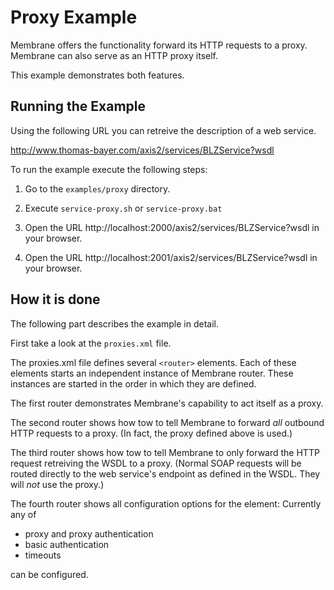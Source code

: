 # Proxy Example

Membrane offers the functionality forward its HTTP requests to a proxy.
Membrane can also serve as an HTTP proxy itself.

This example demonstrates both features.


## Running the Example

Using the following URL you can retreive the description of a web service.

http://www.thomas-bayer.com/axis2/services/BLZService?wsdl


To run the example execute the following steps: 

1. Go to the `examples/proxy` directory.

2. Execute `service-proxy.sh` or `service-proxy.bat`

3. Open the URL http://localhost:2000/axis2/services/BLZService?wsdl in your browser.

4. Open the URL http://localhost:2001/axis2/services/BLZService?wsdl in your browser.


## How it is done
The following part describes the example in detail.  

First take a look at the `proxies.xml` file.


The proxies.xml file defines several `<router>` elements. Each of these elements starts an independent
instance of Membrane router. These instances are started in the order in which they are defined.


The first router demonstrates Membrane's capability to act itself as a proxy.


The second router shows how tow to tell Membrane to forward *all* outbound HTTP requests to a proxy.
(In fact, the proxy defined above is used.)


The third router shows how tow to tell Membrane to only forward the HTTP request retreiving the WSDL
to a proxy.
(Normal SOAP requests will be routed directly to the web service's endpoint as defined in the WSDL.
They will *not* use the proxy.)


The fourth router shows all configuration options for the <httpClientConfig /> element: Currently
any of
* proxy and proxy authentication
* basic authentication
* timeouts

can be configured.